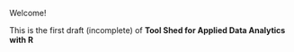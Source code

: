 Welcome! 

This is the first draft (incomplete) of **Tool Shed for Applied Data Analytics with R**


